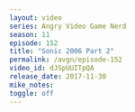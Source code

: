 ```yaml
---
layout: video
series: Angry Video Game Nerd
season: 11
episode: 152
title: "Sonic 2006 Part 2"
permalink: /avgn/episode-152
video_id: dJSpUUITpQA
release_date: 2017-11-30
mike_notes:
toggle: off
---
```

